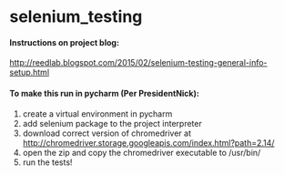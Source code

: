# selenium_testing

<h4>Instructions on project blog:</h4>

http://reedlab.blogspot.com/2015/02/selenium-testing-general-info-setup.html

<h4>To make this run in pycharm (Per PresidentNick):</h4>

1. create a virtual environment in pycharm
2. add selenium package to the project interpreter
3. download correct version of chromedriver at http://chromedriver.storage.googleapis.com/index.html?path=2.14/
4. open the zip and copy the chromedriver executable to /usr/bin/
5. run the tests!
